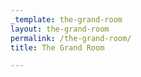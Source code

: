 ```yaml
---
_template: the-grand-room
layout: the-grand-room
permalink: /the-grand-room/
title: The Grand Room

---
```

